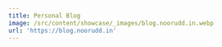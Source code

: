 ```yaml
---
title: Personal Blog
image: /src/content/showcase/_images/blog.noorudd.in.webp
url: 'https://blog.noorudd.in'
---
```



